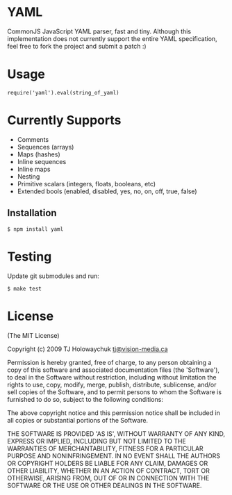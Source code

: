 
# YAML

CommonJS JavaScript YAML parser, fast and tiny. Although this implementation
does not currently support the entire YAML specification, feel free to
fork the project and submit a patch :) 

# Usage

    require('yaml').eval(string_of_yaml)
    
# Currently Supports

  * Comments
  * Sequences (arrays)
  * Maps (hashes)
  * Inline sequences
  * Inline maps
  * Nesting
  * Primitive scalars (integers, floats, booleans, etc)
  * Extended bools (enabled, disabled, yes, no, on, off, true, false)
  
## Installation

    $ npm install yaml
    
# Testing

Update git submodules and run:

    $ make test

# License 

(The MIT License)

Copyright (c) 2009 TJ Holowaychuk <tj@vision-media.ca>

Permission is hereby granted, free of charge, to any person obtaining
a copy of this software and associated documentation files (the
'Software'), to deal in the Software without restriction, including
without limitation the rights to use, copy, modify, merge, publish,
distribute, sublicense, and/or sell copies of the Software, and to
permit persons to whom the Software is furnished to do so, subject to
the following conditions:

The above copyright notice and this permission notice shall be
included in all copies or substantial portions of the Software.

THE SOFTWARE IS PROVIDED 'AS IS', WITHOUT WARRANTY OF ANY KIND,
EXPRESS OR IMPLIED, INCLUDING BUT NOT LIMITED TO THE WARRANTIES OF
MERCHANTABILITY, FITNESS FOR A PARTICULAR PURPOSE AND NONINFRINGEMENT.
IN NO EVENT SHALL THE AUTHORS OR COPYRIGHT HOLDERS BE LIABLE FOR ANY
CLAIM, DAMAGES OR OTHER LIABILITY, WHETHER IN AN ACTION OF CONTRACT,
TORT OR OTHERWISE, ARISING FROM, OUT OF OR IN CONNECTION WITH THE
SOFTWARE OR THE USE OR OTHER DEALINGS IN THE SOFTWARE.